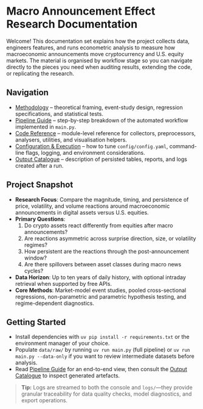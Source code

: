# Macro Announcement Effect Research Documentation

Welcome! This documentation set explains how the project collects data, engineers features, and runs econometric analysis to measure how macroeconomic announcements move cryptocurrency and U.S. equity markets. The material is organised by workflow stage so you can navigate directly to the pieces you need when auditing results, extending the code, or replicating the research.

## Navigation

- [Methodology](./methodology.md) – theoretical framing, event-study design, regression specifications, and statistical tests.
- [Pipeline Guide](./pipeline.md) – step-by-step breakdown of the automated workflow implemented in `main.py`.
- [Code Reference](./code_reference.md) – module-level reference for collectors, preprocessors, analysers, utilities, and visualisation helpers.
- [Configuration & Execution](./configuration.md) – how to tune `config/config.yaml`, command-line flags, logging, and environment considerations.
- [Output Catalogue](./output_artifacts.md) – description of persisted tables, reports, and logs created after a run.

## Project Snapshot

- **Research Focus**: Compare the magnitude, timing, and persistence of price, volatility, and volume reactions around macroeconomic announcements in digital assets versus U.S. equities.
- **Primary Questions**:
  1. Do crypto assets react differently from equities after macro announcements?
  2. Are reactions asymmetric across surprise direction, size, or volatility regimes?
  3. How persistent are the reactions through the post-announcement window?
  4. Are there spillovers between asset classes during macro news cycles?
- **Data Horizon**: Up to ten years of daily history, with optional intraday retrieval when supported by free APIs.
- **Core Methods**: Market-model event studies, pooled cross-sectional regressions, non-parametric and parametric hypothesis testing, and regime-dependent diagnostics.

## Getting Started

- Install dependencies with `uv pip install -r requirements.txt` or the environment manager of your choice.
- Populate `data/raw/` by running `uv run main.py` (full pipeline) or `uv run main.py --data-only` if you want to review intermediate datasets before analysis.
- Read [Pipeline Guide](./pipeline.md) for an end-to-end view, then consult the [Output Catalogue](./output_artifacts.md) to inspect generated artefacts.

> **Tip:** Logs are streamed to both the console and `logs/`—they provide granular traceability for data quality checks, model diagnostics, and export operations.

